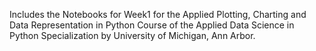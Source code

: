 Includes the Notebooks for Week1 for the Applied Plotting, Charting and Data Representation in Python Course of the Applied Data Science in Python Specialization by University of Michigan, Ann Arbor.
